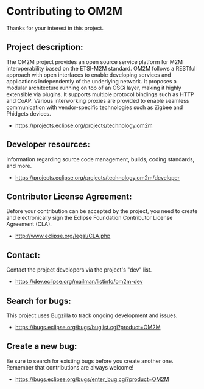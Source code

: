 Contributing to OM2M
====================

Thanks for your interest in this project.

Project description:
--------------------

The OM2M project provides an open source service platform for M2M interoperability based on the ETSI-M2M standard. OM2M follows a RESTful approach with open interfaces to enable developing services and applications independently of the underlying network. It proposes a modular architecture running on top of an OSGi layer, making it highly extensible via plugins. It supports multiple protocol bindings such as HTTP and CoAP. Various interworking proxies are provided to enable seamless communication with vendor-specific technologies such as Zigbee and Phidgets devices.

- https://projects.eclipse.org/projects/technology.om2m

Developer resources:
--------------------

Information regarding source code management, builds, coding standards, and more.

- https://projects.eclipse.org/projects/technology.om2m/developer

Contributor License Agreement:
------------------------------

Before your contribution can be accepted by the project, you need to create and electronically sign the Eclipse Foundation Contributor License Agreement (CLA).

- http://www.eclipse.org/legal/CLA.php

Contact:
--------

Contact the project developers via the project's "dev" list.

- https://dev.eclipse.org/mailman/listinfo/om2m-dev

Search for bugs:
----------------

This project uses Bugzilla to track ongoing development and issues.

- https://bugs.eclipse.org/bugs/buglist.cgi?product=OM2M

Create a new bug:
-----------------

Be sure to search for existing bugs before you create another one. Remember that contributions are always welcome!

- https://bugs.eclipse.org/bugs/enter_bug.cgi?product=OM2M